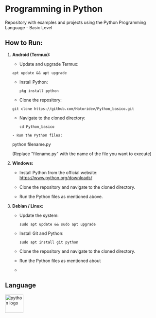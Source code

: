 # Programming in Python

Repository with examples and projects using the Python Programming Language - Basic Level

## How to Run:

1. **Android (Termux):**

   - Update and upgrade Termux:
   
     
    ```
   apt update && apt upgrade
    ```
     
   
   - Install Python:
   
     
     ```
     pkg install python
     ```
     
   
   - Clone the repository:
   
     
    ```
   git clone https://github.com/Hatoridev/Python_basico.git
    ```
     
   
   - Navigate to the cloned directory:
   
     
     ```
     cd Python_basico
     ```
     
   
   ```
   - Run the Python files:
   ```
   
     
     python filename.py
     
   
     (Replace "filename.py" with the name of the file you want to execute)

3. **Windows:**

   - Install Python from the official website: https://www.python.org/downloads/
   
   - Clone the repository and navigate to the cloned directory.
   
   - Run the Python files as mentioned above.

4. **Debian / Linux:**

   - Update the system:
   
     
     ```
     sudo apt update && sudo apt upgrade
     ```
    
   
   - Install Git and Python:
   
     
     ```
     sudo apt install git python
     ```
     
   
   - Clone the repository and navigate to the cloned directory.
   
   - Run the Python files as mentioned about
   - 
## Language

 <div align="left">
  <img src="https://cdn.jsdelivr.net/gh/devicons/devicon/icons/python/python-original.svg" height="60" alt="python logo"  />
</div>

